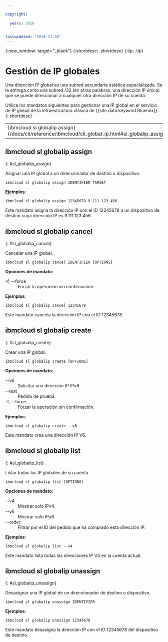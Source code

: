 ```yaml
---

copyright:

  years: 2018


lastupdated: "2018-11-30"
---
```


{:new_window: target="_blank"}
{:shortdesc: .shortdesc}
{:tip: .tip}

# Gestión de IP globales

Una dirección IP global es una subred secundaria estática especializada. Se le entrega como una subred /32 (en otras palabras, una dirección IP única) que se puede direccionar a cualquier otra dirección IP de su cuenta.

Utilice los mandatos siguientes para gestionar una IP global en el servicio de IP global de la infraestructura clásica de {{site.data.keyword.Bluemix}}.
{: shortdesc}

<table summary="Mandatos de IP globales de la infraestructura clásica de {{site.data.keyword.Bluemix_notm}} ordenados alfabéticamente que tienen enlaces que le llevan a más información sobre el mandato">
 <tbody>
 <tr>
  <td>[ibmcloud sl globalip assign](/docs/cli/reference/ibmcloud/cli_global_ip.html#sl_globalip_assign)</td>
  <td>[ibmcloud sl globalip cancel](/docs/cli/reference/ibmcloud/cli_global_ip.html#sl_globalip_cancel)</td>
  <td>[ibmcloud sl globalip create](/docs/cli/reference/ibmcloud/cli_global_ip.html#sl_globalip_create)</td>
 <td>[ibmcloud sl globalip list](/docs/cli/reference/ibmcloud/cli_global_ip.html#sl_globalip_list)</td>
 <td>[ibmcloud sl globalip unassign](/docs/cli/reference/ibmcloud/cli_global_ip.html#sl_globalip_unassign)</td>
 </tr>
   </tbody>
 </table>

 ## ibmcloud sl globalip assign
{: #sl_globalip_assign}

Asignar una IP global a un direccionador de destino o dispositivo.
```
ibmcloud sl globalip assign IDENTIFIER TARGET
```


**Ejemplos**:
```
ibmcloud sl globalip assign 12345678 9.111.123.456
```
Este mandato asigna la dirección IP con el ID 12345678 a un dispositivo de destino cuya dirección IP es 9.111.123.456.

## ibmcloud sl globalip cancel
{: #sl_globalip_cancel}

Cancelar una IP global.
```
ibmcloud sl globalip cancel IDENTIFIER [OPTIONS]
```

<strong>Opciones de mandato</strong>:
<dl>
<dt>-f, --force</dt>
<dd>Forzar la operación sin confirmación.</dd>
</dl>

**Ejemplos**:
```
ibmcloud sl globalip cancel 12345678
```
Este mandato cancela la dirección IP con el ID 12345678.

 ## ibmcloud sl globalip create
{: #sl_globalip_create}

Crear una IP global.
```
ibmcloud sl globalip create [OPTIONS]
```

<strong>Opciones de mandato</strong>:
<dl>
<dt>--v6</dt>
<dd>Solicitar una dirección IP IPv6.</dd>
<dt>--test</dt>
<dd>Pedido de prueba.</dd>
<dt>-f, --force</dt>
<dd>Forzar la operación sin confirmación.</dd>
</dl>

**Ejemplos**:
```
ibmcloud sl globalip create --v6
```
Este mandato crea una dirección IP V6.

## ibmcloud sl globalip list
{: #sl_globalip_list}

Listar todas las IP globales de su cuenta.
```
ibmcloud sl globalip list [OPTIONS]
```

<strong>Opciones de mandato</strong>:
<dl>
<dt>--v4</dt>
<dd>Mostrar solo IPv4.</dd>
<dt>--v6</dt>
<dd>Mostrar solo IPv6.</dd>
<dt>--order</dt>
<dd>Filtrar por el ID del pedido que ha comprado esta dirección IP.</dd>
</dl>

**Ejemplos**:
```
ibmcloud sl globalip list --v4
```
Este mandato lista todas las direcciones IP V4 en la cuenta actual.

## ibmcloud sl globalip unassign
{: #sl_globalip_unassign}

Desasignar una IP global de un direccionador de destino o dispositivo.
```
ibmcloud sl globalip unassign IDENTIFIER
```


**Ejemplos**:
```
ibmcloud sl globalip unassign 12345678
```
Este mandato desasigna la dirección IP con el ID 12345678 del dispositivo de destino.
